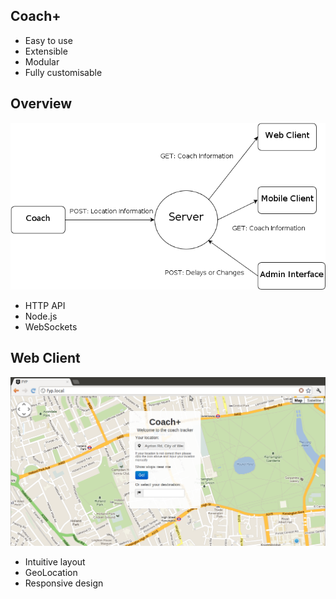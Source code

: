 <section data-state="gmap">
  <div class="pic_bg" id="gmap">
    <h2>Coach+</h2>
    <ul>
      <li>Easy to use</li>
      <li>Extensible</li>
      <li>Modular</li>
      <li>Fully customisable</li>
    </ul>
  </div>
</section>
<section>
  <h2>Overview</h2>
  <div>
    <img class="no_border" src="img/overview.png"/>
  </div>
  <ul>
    <li>HTTP API</li>
    <li>Node.js</li>
    <li>WebSockets</li>
  </ul>
</section>
<section>
  <h2>Web Client</h2>
  <img src="img/web-client.png" id="client" width="650"/>
  <ul>
    <li>Intuitive layout</li>
    <li>GeoLocation</li>
    <li>Responsive design</li>
  </ul>
</section>
